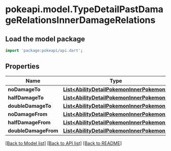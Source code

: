 # pokeapi.model.TypeDetailPastDamageRelationsInnerDamageRelations

## Load the model package
```dart
import 'package:pokeapi/api.dart';
```

## Properties
Name | Type | Description | Notes
------------ | ------------- | ------------- | -------------
**noDamageTo** | [**List&lt;AbilityDetailPokemonInnerPokemon&gt;**](AbilityDetailPokemonInnerPokemon.md) |  | 
**halfDamageTo** | [**List&lt;AbilityDetailPokemonInnerPokemon&gt;**](AbilityDetailPokemonInnerPokemon.md) |  | 
**doubleDamageTo** | [**List&lt;AbilityDetailPokemonInnerPokemon&gt;**](AbilityDetailPokemonInnerPokemon.md) |  | 
**noDamageFrom** | [**List&lt;AbilityDetailPokemonInnerPokemon&gt;**](AbilityDetailPokemonInnerPokemon.md) |  | 
**halfDamageFrom** | [**List&lt;AbilityDetailPokemonInnerPokemon&gt;**](AbilityDetailPokemonInnerPokemon.md) |  | 
**doubleDamageFrom** | [**List&lt;AbilityDetailPokemonInnerPokemon&gt;**](AbilityDetailPokemonInnerPokemon.md) |  | 

[[Back to Model list]](../README.md#documentation-for-models) [[Back to API list]](../README.md#documentation-for-api-endpoints) [[Back to README]](../README.md)



